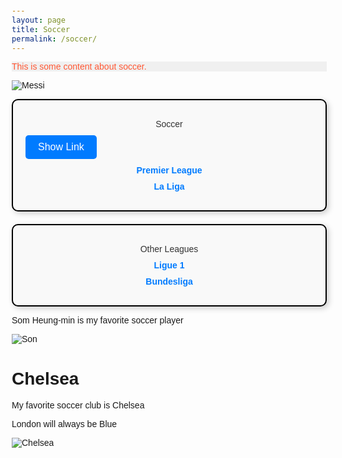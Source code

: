 ```yaml
---
layout: page
title: Soccer
permalink: /soccer/
---
```


<div style="background-color: #f0f0f0; color: #333;">
  <p style="color: #ff5733;">This is some content about soccer.</p>
</div>


![Messi]({{site.baseurl}}/images/Messi.webp)

<html lang="en">
<head>
    <meta charset="UTF-8">
    <meta name="viewport" content="width=device-width, initial-scale=1.0">
    <title>Styled Boxes</title>
    <style>
        body {
            font-family: Arial, sans-serif;
            margin: 20px;
        }
        .box-container {
            display: flex;
            flex-direction: column; /* Change to vertical layout */
            gap: 20px; /* Fixed typo from 20pSx to 20px */
        }
        .box {
            border: 2px solid #000;
            padding: 20px;
            border-radius: 10px;
            box-shadow: 3px 3px 10px rgba(0, 0, 0, 0.2);
            background-color: #f9f9f9;
        }
        .box p, .box button, .box a {
            margin: 10px 0;
            display: block;
            text-align: center;
            color: #333;
            text-decoration: none;
        }
        .box a {
            color: #007bff;
            font-weight: bold;
        }
        .box a:hover {
            text-decoration: underline;
        }
        .box button {
            background-color: #007bff;
            color: white;
            border: none;
            padding: 10px 20px;
            border-radius: 5px;
            cursor: pointer;
            font-size: 16px;
        }
        .box button:hover {
            background-color: #0056b3;
        }
        /* Initial hidden state for the link */
        #link {
            display: none;
        }
    </style>
</head>
<body>
    <div class="box-container">
        <div class="box">
            <p>Soccer</p>
            <button id="showLinkButton">Show Link</button>
            <a id="link" href="https://www.chelseafc.com/en" target="_blank">Go to Chelsea FC</a>
            <p><a href="https://www.premierleague.com/">Premier League</a></p>
            <p><a href="https://www.laliga.com/en-GB">La Liga</a></p>
        </div>
        <div class="box">
            <p>Other Leagues</p>
            <p><a href="https://ligue1.com/">Ligue 1</a></p>
            <p><a href="https://www.bundesliga.com/en/bundesliga">Bundesliga</a></p>
        </div>
    </div>
      <script>
        document.getElementById('showLinkButton').addEventListener('click', function() {
            var link = document.getElementById('link');
            if (link.style.display === 'none') {
                link.style.display = 'inline'; // Show the link
            } else {
                link.style.display = 'none'; // Hide the link if it's already visible
            }
        });
    </script>
</body>
</html>

<p>Som Heung-min is my favorite soccer player</p>

![Son]({{site.baseurl}}/images/Son.png)

# Chelsea

<p>My favorite soccer club is Chelsea</p>
<p>London will always be Blue</p>

![Chelsea]({{site.baseurl}}/images/Chelsea.png)